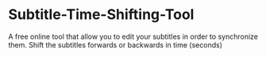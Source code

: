 # Subtitle-Time-Shifting-Tool
A free online tool that allow you to edit your subtitles in order to synchronize them. Shift the subtitles forwards or backwards in time (seconds)
